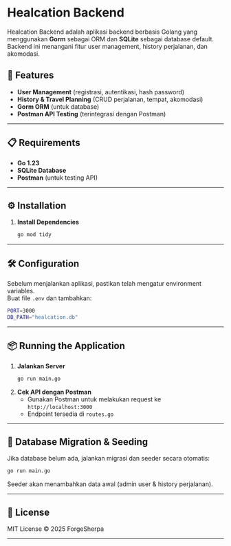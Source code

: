 # Healcation Backend

Healcation Backend adalah aplikasi backend berbasis Golang yang menggunakan **Gorm** sebagai ORM dan **SQLite** sebagai database default. Backend ini menangani fitur user management, history perjalanan, dan akomodasi.

## 🚀 Features
- **User Management** (registrasi, autentikasi, hash password)
- **History & Travel Planning** (CRUD perjalanan, tempat, akomodasi)
- **Gorm ORM** (untuk database)
- **Postman API Testing** (terintegrasi dengan Postman)

---

## 📋 Requirements
- **Go 1.23**
- **SQLite Database** 
- **Postman** (untuk testing API)

---

## ⚙️ Installation
1. **Install Dependencies**
   ```sh
   go mod tidy
   ```

---

## 🛠 Configuration
Sebelum menjalankan aplikasi, pastikan telah mengatur environment variables.  
Buat file `.env` dan tambahkan:

```sh
PORT=3000
DB_PATH="healcation.db" 
```

---

## 📦 Running the Application
1. **Jalankan Server**
   ```sh
   go run main.go
   ```
2. **Cek API dengan Postman**
   - Gunakan Postman untuk melakukan request ke `http://localhost:3000`
   - Endpoint tersedia di `routes.go`

---

## 🔄 Database Migration & Seeding
Jika database belum ada, jalankan migrasi dan seeder secara otomatis:

```sh
go run main.go
```
Seeder akan menambahkan data awal (admin user & history perjalanan).

---

## 📜 License
MIT License © 2025 ForgeSherpa

---
